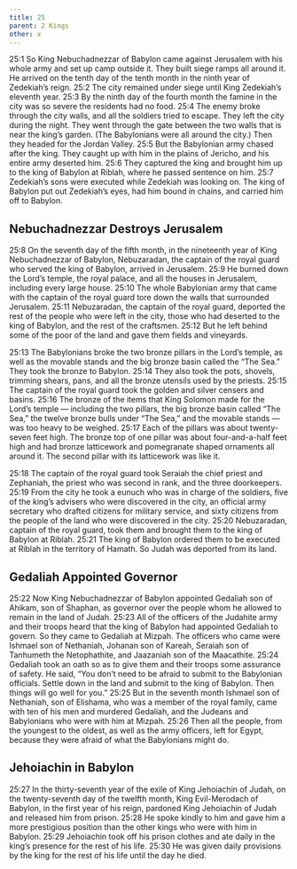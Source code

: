 ```yaml
---
title: 25
parent: 2 Kings
other: x
---
```


<a name="25:1">25:1</a> So King Nebuchadnezzar of Babylon came against Jerusalem with his whole army and set up camp outside it. They built siege ramps all around it. He arrived on the tenth day of the tenth month in the ninth year of Zedekiah’s reign. <a name="25:2">25:2</a> The city remained under siege until King Zedekiah’s eleventh year. <a name="25:3">25:3</a> By the ninth day of the fourth month the famine in the city was so severe the residents had no food. <a name="25:4">25:4</a> The enemy broke through the city walls, and all the soldiers tried to escape. They left the city during the night. They went through the gate between the two walls that is near the king’s garden. (The Babylonians were all around the city.) Then they headed for the Jordan Valley. <a name="25:5">25:5</a> But the Babylonian army chased after the king. They caught up with him in the plains of Jericho, and his entire army deserted him. <a name="25:6">25:6</a> They captured the king and brought him up to the king of Babylon at Riblah, where he passed sentence on him. <a name="25:7">25:7</a> Zedekiah’s sons were executed while Zedekiah was looking on. The king of Babylon put out Zedekiah’s eyes, had him bound in chains, and carried him off to Babylon.

## Nebuchadnezzar Destroys Jerusalem

<a name="25:8">25:8</a> On the seventh day of the fifth month, in the nineteenth year of King Nebuchadnezzar of Babylon, Nebuzaradan, the captain of the royal guard who served the king of Babylon, arrived in Jerusalem. <a name="25:9">25:9</a> He burned down the Lord’s temple, the royal palace, and all the houses in Jerusalem, including every large house. <a name="25:10">25:10</a> The whole Babylonian army that came with the captain of the royal guard tore down the walls that surrounded Jerusalem. <a name="25:11">25:11</a> Nebuzaradan, the captain of the royal guard, deported the rest of the people who were left in the city, those who had deserted to the king of Babylon, and the rest of the craftsmen. <a name="25:12">25:12</a> But he left behind some of the poor of the land and gave them fields and vineyards.

<a name="25:13">25:13</a> The Babylonians broke the two bronze pillars in the Lord’s temple, as well as the movable stands and the big bronze basin called the “The Sea.” They took the bronze to Babylon. <a name="25:14">25:14</a> They also took the pots, shovels, trimming shears, pans, and all the bronze utensils used by the priests. <a name="25:15">25:15</a> The captain of the royal guard took the golden and silver censers and basins. <a name="25:16">25:16</a> The bronze of the items that King Solomon made for the Lord’s temple — including the two pillars, the big bronze basin called “The Sea,” the twelve bronze bulls under “The Sea,” and the movable stands — was too heavy to be weighed. <a name="25:17">25:17</a> Each of the pillars was about twenty-seven feet high. The bronze top of one pillar was about four-and-a-half feet high and had bronze latticework and pomegranate shaped ornaments all around it. The second pillar with its latticework was like it.

<a name="25:18">25:18</a> The captain of the royal guard took Seraiah the chief priest and Zephaniah, the priest who was second in rank, and the three doorkeepers. <a name="25:19">25:19</a> From the city he took a eunuch who was in charge of the soldiers, five of the king’s advisers who were discovered in the city, an official army secretary who drafted citizens for military service, and sixty citizens from the people of the land who were discovered in the city. <a name="25:20">25:20</a> Nebuzaradan, captain of the royal guard, took them and brought them to the king of Babylon at Riblah. <a name="25:21">25:21</a> The king of Babylon ordered them to be executed at Riblah in the territory of Hamath. So Judah was deported from its land.

## Gedaliah Appointed Governor

<a name="25:22">25:22</a> Now King Nebuchadnezzar of Babylon appointed Gedaliah son of Ahikam, son of Shaphan, as governor over the people whom he allowed to remain in the land of Judah. <a name="25:23">25:23</a> All of the officers of the Judahite army and their troops heard that the king of Babylon had appointed Gedaliah to govern. So they came to Gedaliah at Mizpah. The officers who came were Ishmael son of Nethaniah, Johanan son of Kareah, Seraiah son of Tanhumeth the Netophathite, and Jaazaniah son of the Maacathite. <a name="25:24">25:24</a> Gedaliah took an oath so as to give them and their troops some assurance of safety. He said, “You don’t need to be afraid to submit to the Babylonian officials. Settle down in the land and submit to the king of Babylon. Then things will go well for you.” <a name="25:25">25:25</a> But in the seventh month Ishmael son of Nethaniah, son of Elishama, who was a member of the royal family, came with ten of his men and murdered Gedaliah, and the Judeans and Babylonians who were with him at Mizpah. <a name="25:26">25:26</a> Then all the people, from the youngest to the oldest, as well as the army officers, left for Egypt, because they were afraid of what the Babylonians might do.

## Jehoiachin in Babylon

<a name="25:27">25:27</a> In the thirty-seventh year of the exile of King Jehoiachin of Judah, on the twenty-seventh day of the twelfth month, King Evil-Merodach of Babylon, in the first year of his reign, pardoned King Jehoiachin of Judah and released him from prison. <a name="25:28">25:28</a> He spoke kindly to him and gave him a more prestigious position than the other kings who were with him in Babylon. <a name="25:29">25:29</a> Jehoiachin took off his prison clothes and ate daily in the king’s presence for the rest of his life. <a name="25:30">25:30</a> He was given daily provisions by the king for the rest of his life until the day he died.